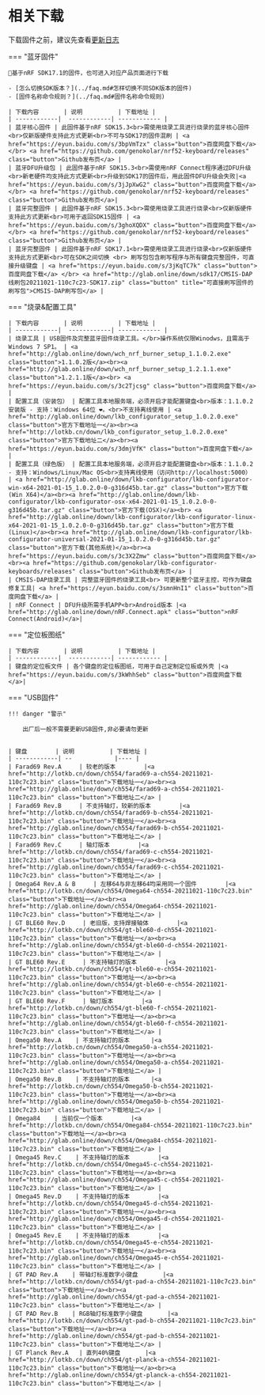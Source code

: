相关下载
==========

下载固件之前，建议先查看[更新日志](../changelog.md)

=== "蓝牙固件"

    📢基于nRF SDK17.1的固件，也可进入对应产品页面进行下载

    - [怎么切换SDK版本？](../faq.md#怎样切换不同SDK版本的固件)
    - [固件名称命令规则？](../faq.md#固件名称命令规则)

    | 下载内容       | 说明          | 下载地址 |
    | ------------|  ------------| ------------ |
    | 蓝牙核心固件 | 此固件基于nRF SDK15.3<br>需使用烧录工具进行烧录的蓝牙核心固件<br>仅新版硬件支持此方式更新<br>不可与SDK17的固件混刷 | <a href="https://eyun.baidu.com/s/3bpVmTzx" class="button">百度网盘下载</a> </br> <a href="https://github.com/genokolar/nrf52-keyboard/releases" class="button">Github发布页</a> |
    | 蓝牙DFU升级包 | 此固件基于nRF SDK15.3<br>需使用nRF Connect程序通过DFU升级<br>新老硬件均支持此方式更新<br>升级到SDK17的固件后，用此固件DFU升级会失败|<a href="https://eyun.baidu.com/s/3jJpXwG2" class="button">百度网盘下载</a> </br> <a href="https://github.com/genokolar/nrf52-keyboard/releases" class="button">Github发布页</a>|
    | 蓝牙完整固件 | 此固件基于nRF SDK15.3<br>需使用烧录工具进行烧录<br>仅新版硬件支持此方式更新<br>可用于返回SDK15固件 | <a href="https://eyun.baidu.com/s/3ghoXQDX" class="button">百度网盘下载</a> </br> <a href="https://github.com/genokolar/nrf52-keyboard/releases" class="button">Github发布页</a> |
    | 蓝牙完整固件 | 此固件基于nRF SDK17.1<br>需使用烧录工具进行烧录<br>仅新版硬件支持此方式更新<br>可在SDK之间切换 <br> 刷写包包含刷写程序与所有键盘完整固件，可直接升级键盘 | <a href="https://eyun.baidu.com/s/3jKqTC7k" class="button">百度网盘下载</a> </br> <a href="http://glab.online/down/sdk17/CMSIS-DAP线刷包20211021-110c7c23-SDK17.zip" class="button" title="可直接刷写固件的刷写包">CMSIS-DAP刷写包</a> |
    
=== "烧录&配置工具"

    | 下载内容       | 说明          | 下载地址 |
    | ------------|  ------------| ------------ |
    | 烧录工具 | USB固件及完整蓝牙固件烧录工具。</br>操作系统仅限Winodws，且需高于Windows 7 SP1。 | <a href="http://glab.online/down/wch_nrf_burner_setup_1.1.0.2.exe" class="button">1.1.0.2版</a><br><a href="http://glab.online/down/wch_nrf_burner_setup_1.2.1.1.exe" class="button">1.2.1.1版</a><br> <a href="https://eyun.baidu.com/s/3c2Tjcsg" class="button">百度网盘下载</a> |
    | 配置工具（安装包） | 配置工具本地服务端，必须开启才能配置键盘<br>版本：1.1.0.2安装版 - 支持：Windows 64位 ❤️。<br>不支持离线使用 | <a href="http://glab.online/down/lkb_configurator_setup_1.0.2.0.exe" class="button">官方下载地址一</a><br><a href="http://lotkb.cn/down/lkb_configurator_setup_1.0.2.0.exe" class="button">官方下载地址二</a><br><a href="https://eyun.baidu.com/s/3dmjVfK" class="button">百度网盘下载</a> |
    | 配置工具（绿色版） | 配置工具本地服务端，必须开启才能配置键盘<br>版本：1.1.0.2 - 支持：Windows/Linux/Mac OS<br>支持离线使用（访问http://localhost:5000） | <a href="http://glab.online/down/lkb-configurator/lkb-configurator-win-x64-2021-01-15_1.0.2.0-0-g316d45b.tar.gz" class="button">官方下载(Win X64)</a><br><a href="http://glab.online/down/lkb-configurator/lkb-configurator-osx-x64-2021-01-15_1.0.2.0-0-g316d45b.tar.gz" class="button">官方下载(OSX)</a><br> <a href="http://glab.online/down/lkb-configurator/lkb-configurator-linux-x64-2021-01-15_1.0.2.0-0-g316d45b.tar.gz" class="button">官方下载(Linux)</a><br><a href="http://glab.online/down/lkb-configurator/lkb-configurator-universal-2021-01-15_1.0.2.0-0-g316d45b.tar.gz" class="button">官方下载(其他系统)</a><br><a href="https://eyun.baidu.com/s/3c3X2Zmw" class="button">百度网盘下载</a><br><a href="https://github.com/genokolar/lkb-configurator-keyboards/releases" class="button">Github发布页</a> |
    | CMSIS-DAP烧录工具 | 完整蓝牙固件的烧录工具<br> 可更新整个蓝牙主控，可作为键盘修复工具| <a href="https://eyun.baidu.com/s/3smnHnI1" class="button">百度网盘下载</a> |
    | nRF Connect | DFU升级所需手机APP<br>Android版本 |<a href="http://glab.online/down/nRF.Connect.apk" class="button">nRF Connect(Android)</a>|

=== "定位板图纸"

    | 下载内容       | 说明          | 下载地址 |
    | ------------|  ------------| ------------ |
    | 键盘的定位板文件 | 各个键盘的定位板图纸，可用于自己定制定位板或外壳 |<a href="https://eyun.baidu.com/s/3kWhhSeb" class="button">百度网盘下载</a>|


=== "USB固件"

    !!! danger "警示"

        出厂后一般不需要更新USB固件,非必要请勿更新

    
    | 键盘        | 说明          | 下载地址 |
    | ------------| --            |---- |
    | Farad69 Rev.A     | 较老的版本        |<a href="http://lotkb.cn/down/ch554/farad69-a-ch554-20211021-110c7c23.bin" class="button">下载地址一</a><br><a href="http://glab.online/down/ch554/farad69-a-ch554-20211021-110c7c23.bin" class="button">下载地址二</a> |
    | Farad69 Rev.B     | 不支持轴灯，较新的版本        |<a href="http://lotkb.cn/down/ch554/farad69-b-ch554-20211021-110c7c23.bin" class="button">下载地址一</a><br><a href="http://glab.online/down/ch554/farad69-b-ch554-20211021-110c7c23.bin" class="button">下载地址二</a> |
    | Farad69 Rev.C     | 轴灯版本        |<a href="http://lotkb.cn/down/ch554/farad69-c-ch554-20211021-110c7c23.bin" class="button">下载地址一</a><br><a href="http://glab.online/down/ch554/farad69-c-ch554-20211021-110c7c23.bin" class="button">下载地址二</a> |
    | Omega64 Rev.A & B     | 左移64与非左移64均采用同一个固件        |<a href="http://lotkb.cn/down/ch554/Omega64-ch554-20211021-110c7c23.bin" class="button">下载地址一</a><br><a href="http://glab.online/down/ch554/Omega64-ch554-20211021-110c7c23.bin" class="button">下载地址二</a> |
    | GT BLE60 Rev.D     | 老旧版，支持焊接轴体        |<a href="http://lotkb.cn/down/ch554/gt-ble60-d-ch554-20211021-110c7c23.bin" class="button">下载地址一</a><br><a href="http://glab.online/down/ch554/gt-ble60-d-ch554-20211021-110c7c23.bin" class="button">下载地址二</a> |
    | GT BLE60 Rev.E     | 不支持轴灯的版本        |<a href="http://lotkb.cn/down/ch554/gt-ble60-e-ch554-20211021-110c7c23.bin" class="button">下载地址一</a><br><a href="http://glab.online/down/ch554/gt-ble60-e-ch554-20211021-110c7c23.bin" class="button">下载地址二</a> |
    | GT BLE60 Rev.F     | 轴灯版本        |<a href="http://lotkb.cn/down/ch554/gt-ble60-f-ch554-20211021-110c7c23.bin" class="button">下载地址一</a><br><a href="http://glab.online/down/ch554/gt-ble60-f-ch554-20211021-110c7c23.bin" class="button">下载地址二</a> |
    | Omega50 Rev.A    | 不支持轴灯的版本      |<a href="http://lotkb.cn/down/ch554/Omega50-a-ch554-20211021-110c7c23.bin" class="button">下载地址一</a><br><a href="http://glab.online/down/ch554/Omega50-a-ch554-20211021-110c7c23.bin" class="button">下载地址二</a> |
    | Omega50 Rev.B    | 不支持轴灯的版本      |<a href="http://lotkb.cn/down/ch554/Omega50-b-ch554-20211021-110c7c23.bin" class="button">下载地址一</a><br><a href="http://glab.online/down/ch554/Omega50-b-ch554-20211021-110c7c23.bin" class="button">下载地址二</a> |
    | Omega84    | 当前仅一个版本        |<a href="http://lotkb.cn/down/ch554/Omega84-ch554-20211021-110c7c23.bin" class="button">下载地址一</a><br><a href="http://glab.online/down/ch554/Omega84-ch554-20211021-110c7c23.bin" class="button">下载地址二</a> |
    | Omega45 Rev.C    | 不支持轴灯的版本        |<a href="http://lotkb.cn/down/ch554/Omega45-c-ch554-20211021-110c7c23.bin" class="button">下载地址一</a><br><a href="http://glab.online/down/ch554/Omega45-c-ch554-20211021-110c7c23.bin" class="button">下载地址二</a> |
    | Omega45 Rev.D    | 不支持轴灯的版本        |<a href="http://lotkb.cn/down/ch554/Omega45-d-ch554-20211021-110c7c23.bin" class="button">下载地址一</a><br><a href="http://glab.online/down/ch554/Omega45-d-ch554-20211021-110c7c23.bin" class="button">下载地址二</a> |
    | Omega45 Rev.E    | 不支持轴灯的版本        |<a href="http://lotkb.cn/down/ch554/Omega45-e-ch554-20211021-110c7c23.bin" class="button">下载地址一</a><br><a href="http://glab.online/down/ch554/Omega45-e-ch554-20211021-110c7c23.bin" class="button">下载地址二</a> |
    | GT PAD Rev.A    | 带轴灯标准数字小键盘       |<a href="http://lotkb.cn/down/ch554/gt-pad-a-ch554-20211021-110c7c23.bin" class="button">下载地址一</a><br><a href="http://glab.online/down/ch554/gt-pad-a-ch554-20211021-110c7c23.bin" class="button">下载地址二</a> |
    | GT PAD Rev.B    | RGB轴灯标准数字小键盘       |<a href="http://lotkb.cn/down/ch554/gt-pad-b-ch554-20211021-110c7c23.bin" class="button">下载地址一</a><br><a href="http://glab.online/down/ch554/gt-pad-b-ch554-20211021-110c7c23.bin" class="button">下载地址二</a> |
    | GT Planck Rev.A   | 直列40%键盘       |<a href="http://lotkb.cn/down/ch554/gt-planck-a-ch554-20211021-110c7c23.bin" class="button">下载地址一</a><br><a href="http://glab.online/down/ch554/gt-planck-a-ch554-20211021-110c7c23.bin" class="button">下载地址二</a> |